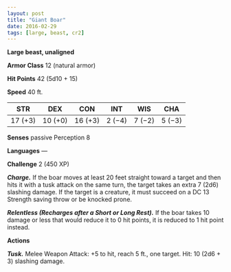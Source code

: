 ```yaml
---
layout: post
title: "Giant Boar"
date: 2016-02-29
tags: [large, beast, cr2]
---
```


**Large beast, unaligned**

**Armor Class** 12 (natural armor)

**Hit Points** 42 (5d10 + 15)

**Speed** 40 ft.

|   STR   |   DEX   |   CON   |   INT   |   WIS   |   CHA   |
|:-----:|:-----:|:-----:|:-----:|:-----:|:-----:|
| 17 (+3) | 10 (+0) | 16 (+3) | 2 (−4) | 7 (−2) | 5 (−3) |

**Senses** passive Perception 8 

**Languages** — 

**Challenge** 2 (450 XP)

***Charge.*** If the boar moves at least 20 feet straight toward a target and then hits it with a tusk attack on the same turn, the target takes an extra 7 (2d6) slashing damage. If the target is a creature, it must succeed on a DC 13 Strength saving throw or be knocked prone. 

***Relentless (Recharges after a Short or Long Rest).*** If the boar takes 10 damage or less that would reduce it to 0 hit points, it is reduced to 1 hit point instead. 

**Actions** 

***Tusk.*** Melee Weapon Attack: +5 to hit, reach 5 ft., one target. Hit: 10 (2d6 + 3) slashing damage.
